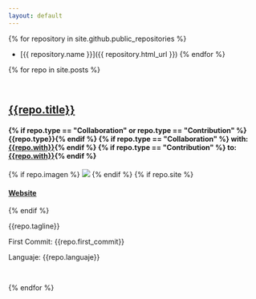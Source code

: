 ```yaml
---
layout: default
---
```


{% for repository in site.github.public_repositories %}
* [{{ repository.name }}]({{ repository.html_url }})
{% endfor %}

<div class="call-outs-container">

{% for repo in site.posts %}

<pre> </pre>

<div class="call-out" style="background-color:{{repo.color}}">
  <a href="{{repo.link}}" title="{{repo.title}}"><h2>{{repo.title}}</h2></a>
  <h4>
   {% if repo.type == "Collaboration" or repo.type == "Contribution" %}{{repo.type}}{% endif %}
   {% if repo.type == "Collaboration" %} with: <a href="{{repo.with_link}}" title="{{repo.with}}">{{repo.with}}</a>{% endif %}
   {% if repo.type == "Contribution" %} to: <a href="{{repo.with_link}}" title="{{repo.with}}">{{repo.with}}</a>{% endif %}      
  </h4>
  {% if repo.imagen %} <img src="{{repo.imagen}}"> {% endif %}
  {% if repo.site %}<a href="{{repo.site}}" title="Website"><h4>Website</h4></a> {% endif %}
  <p>{{repo.tagline}}</p>
  <p>First Commit: {{repo.first_commit}}</p>
  <p>Languaje: {{repo.languaje}}</p>
</div>

<pre> </pre>

{% endfor %}

</div>

